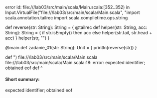 error id: file://<WORKSPACE>/lab03/src/main/scala/Main.scala:[352..352) in Input.VirtualFile("file://<WORKSPACE>/lab03/src/main/scala/Main.scala", "import scala.annotation.tailrec
import scala.compiletime.ops.string

def reverse(str: String): String = {
  @tailrec
    def helper(str: String, acc: String): String = {
      if str.isEmpty() then acc
      else helper(str.tail, str.head + acc)
    }
    helper(str, "")
}

@main
def zadanie_01(str: String): Unit = {
    println(reverse(str))
}

def ")
file://<WORKSPACE>/lab03/src/main/scala/Main.scala
file://<WORKSPACE>/lab03/src/main/scala/Main.scala:18: error: expected identifier; obtained eof
def 
    ^
#### Short summary: 

expected identifier; obtained eof
